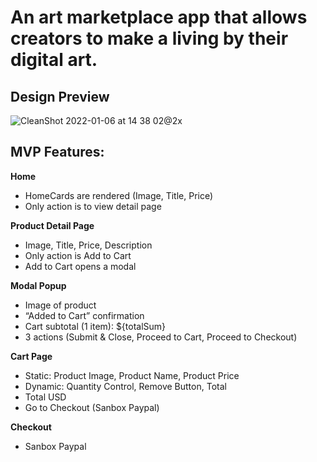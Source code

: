# An art marketplace app that allows creators to make a living by their digital art.
## Design Preview
![CleanShot 2022-01-06 at 14 38 02@2x](https://user-images.githubusercontent.com/34932547/148462221-df788302-df67-486f-990f-6d3b58829cbf.jpg)

## MVP Features:

**Home**

- HomeCards are rendered (Image, Title, Price)
- Only action is to view detail page

**Product Detail Page**

- Image, Title, Price, Description
- Only action is Add to Cart
- Add to Cart opens a modal

**Modal Popup**

- Image of product
- “Added to Cart” confirmation
- Cart subtotal (1 item): ${totalSum}
- 3 actions (Submit & Close, Proceed to Cart, Proceed to Checkout)

**Cart Page**

- Static: Product Image, Product Name, Product Price
- Dynamic: Quantity Control, Remove Button, Total
- Total USD
- Go to Checkout (Sanbox Paypal)

**Checkout**

- Sanbox Paypal
